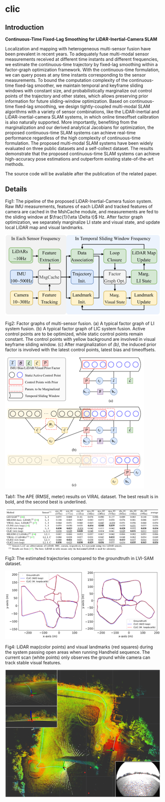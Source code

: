 # clic

## Introduction

**Continuous-Time Fixed-Lag Smoothing for LiDAR-Inertial-Camera SLAM**

Localization and mapping with heterogeneous multi-sensor fusion have been prevalent in recent years. To adequately fuse multi-modal sensor measurements received at different time instants and different frequencies, we estimate the continuous-time trajectory by fixed-lag smoothing within a factor-graph optimization framework. With the continuous-time formulation, we can query poses at any time instants corresponding to the sensor measurements. To bound the computation complexity of the continuous-time fixed-lag smoother, we maintain temporal and keyframe sliding windows with constant size, and probabilistically marginalize out control points of the trajectory and other states, which allows preserving prior information for future sliding-window optimization. Based on continuous-time fixed-lag smoothing, we design tightly-coupled multi-modal SLAM algorithms with a variety of sensor combinations, like the LiDAR-inertial and LiDAR-inertial-camera SLAM  systems, in which online timeoffset calibration is also naturally supported. More importantly, benefiting from the marginalization and our derived analytical Jacobians for optimization, the proposed continuous-time SLAM systems can achieve real-time performance regardless of the high complexity of continuous-time formulation. The proposed multi-modal SLAM systems have been widely evaluated on three public datasets and a self-collect dataset. The results demonstrate that the proposed continuous-time SLAM systems can achieve high-accuracy pose estimations and outperform existing state-of-the-art methods.

The source code will be available after the publication of the related paper.

## Details

Fig1: The pipeline of the proposed LiDAR-Inertial-Camera fusion system. Raw IMU measurements, features of each LiDAR and tracked features of camera are cached in the MshCache module, and measurements are fed to the sliding window at  $\frac{1}{\eta \Delta t}$ Hz. After factor graph optimization, we separately marginalize LI state and visual state, and update local LiDAR map and visual landmarks.

![](./figure/pipline.png)

Fig2: Factor graphs of multi-sensor fusion. (a) A typical factor graph of LI system fusion. (b) A typical factor graph of LIC system fusion. Active control points are to be optimized, while static control points remain constant. The control points with yellow background are involved in visual keyframe sliding window. (c) After marginalization of *(b)*, the induced prior factor is involved with the latest control points, latest bias and timeoffsets.

<img src="./figure/factor-graph.png" style="zoom: 50%;" />

Tab1: The APE (RMSE, meter) results on VIRAL dataset. The best result is in bold, and the second best is underlined.

![](./figure/viral.png)

Fig3: The estimated trajectories compared to the groundtruth in LVI-SAM dataset.

![](./figure/lvi-sam.png)

Fig4: LiDAR map(color points) and visual landmarks (red squares) during the system passing open areas when running Handheld sequence. The current scan (white points) only observes the ground while camera can track stable visual features.

![](./figure/lvi-map.jpg)

